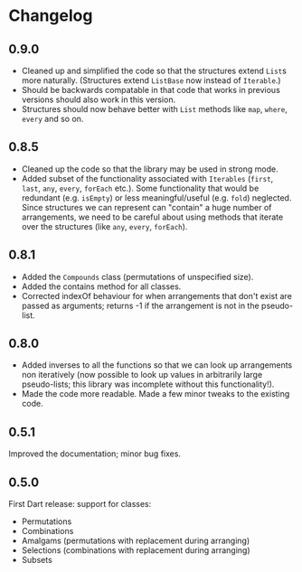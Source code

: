 # Changelog

## 0.9.0

* Cleaned up and simplified the code so that the structures extend `List`s more naturally. (Structures extend `ListBase` now instead of `Iterable`.)
* Should be backwards compatable in that code that works in previous versions should also work in this version.
* Structures should now behave better with `List` methods like `map`, `where`, `every` and so on.

## 0.8.5

* Cleaned up the code so that the library may be used in strong mode.
* Added subset of the functionality associated with `Iterables` (`first`, `last`, `any`, `every`, `forEach` etc.). Some functionality that would be redundant (e.g. `isEmpty`) or less meaningful/useful (e.g. `fold`) neglected. Since structures we can represent can "contain" a huge number of arrangements, we need to be careful about using methods that iterate over the structures (like `any`, `every`, `forEach`).

## 0.8.1

* Added the `Compounds` class (permutations of unspecified size).
* Added the contains method for all classes.
* Corrected indexOf behaviour for when arrangements that don't exist are passed as arguments; returns -1 if the arrangement is not in the pseudo-list.

## 0.8.0

* Added inverses to all the functions so that we can look up arrangements non iteratively (now possible to look up values in arbitrarily large pseudo-lists; this library was incomplete without this functionality!).
* Made the code more readable. Made a few minor tweaks to the existing code.

## 0.5.1
Improved the documentation; minor bug fixes.

## 0.5.0

First Dart release: support for classes:

* Permutations
* Combinations
* Amalgams (permutations with replacement during arranging)
* Selections (combinations with replacement during arranging)
* Subsets







